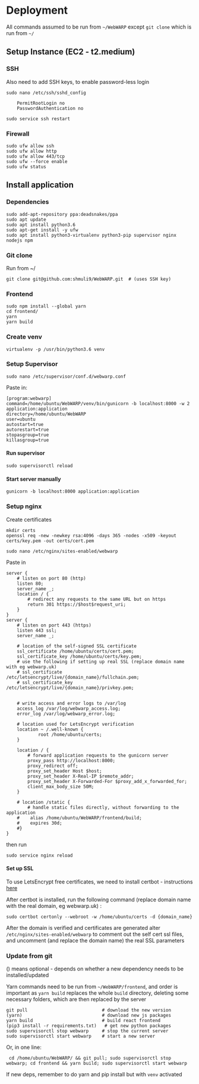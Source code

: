 # Deployment

All commands assumed to be run from `~/WebWARP` except `git clone` which is run from `~/`

## Setup Instance (EC2 - t2.medium)

### SSH

Also need to add SSH keys, to enable password-less login

    sudo nano /etc/ssh/sshd_config

        PermitRootLogin no
        PasswordAuthentication no

    sudo service ssh restart

### Firewall

    sudo ufw allow ssh
    sudo ufw allow http
    sudo ufw allow 443/tcp
    sudo ufw --force enable
    sudo ufw status

## Install application

### Dependencies

    sudo add-apt-repository ppa:deadsnakes/ppa
    sudo apt update
    sudo apt install python3.6
    sudo apt-get install -y ufw
    sudo apt install python3-virtualenv python3-pip supervisor nginx nodejs npm


### Git clone
Run from ~/

    git clone git@github.com:shmuli9/WebWARP.git  # (uses SSH key)

### Frontend

    sudo npm install --global yarn
    cd frontend/
    yarn
    yarn build

### Create venv

    virtualenv -p /usr/bin/python3.6 venv  

### Setup Supervisor

    sudo nano /etc/supervisor/conf.d/webwarp.conf

Paste in:

    [program:webwarp]
    command=/home/ubuntu/WebWARP/venv/bin/gunicorn -b localhost:8000 -w 2 application:application
    directory=/home/ubuntu/WebWARP
    user=ubuntu
    autostart=true
    autorestart=true
    stopasgroup=true
    killasgroup=true

#### Run supervisor
    sudo supervisorctl reload

#### Start server manually
    gunicorn -b localhost:8000 application:application

### Setup nginx

Create certificates

    mkdir certs
    openssl req -new -newkey rsa:4096 -days 365 -nodes -x509 -keyout certs/key.pem -out certs/cert.pem

    sudo nano /etc/nginx/sites-enabled/webwarp

Paste in

    server {
        # listen on port 80 (http)
        listen 80;
        server_name _;
        location / {
            # redirect any requests to the same URL but on https
            return 301 https://$host$request_uri;
        }
    }
    server {
        # listen on port 443 (https)
        listen 443 ssl;
        server_name _;
    
        # location of the self-signed SSL certificate
        ssl_certificate /home/ubuntu/certs/cert.pem;
        ssl_certificate_key /home/ubuntu/certs/key.pem;
        # use the following if setting up real SSL (replace domain name with eg webwarp.uk)
        # ssl_certificate /etc/letsencrypt/live/{domain_name}/fullchain.pem;
        # ssl_certificate_key /etc/letsencrypt/live/{domain_name}/privkey.pem;
        
    
        # write access and error logs to /var/log
        access_log /var/log/webwarp_access.log;
        error_log /var/log/webwarp_error.log;

        # location used for LetsEncrypt verification
        location ~ /.well-known {
                root /home/ubuntu/certs;
        }
    
        location / {
            # forward application requests to the gunicorn server
            proxy_pass http://localhost:8000;
            proxy_redirect off;
            proxy_set_header Host $host;
            proxy_set_header X-Real-IP $remote_addr;
            proxy_set_header X-Forwarded-For $proxy_add_x_forwarded_for;
            client_max_body_size 50M;        
        }
    
        # location /static {
            # handle static files directly, without forwarding to the application
        #    alias /home/ubuntu/WebWARP/frontend/build;
        #    expires 30d;
        #}
    }

then run

    sudo service nginx reload

#### Set up SSL

To use LetsEncrypt free certificates, we need to install certbot - instructions [here](https://certbot.eff.org/lets-encrypt/ubuntubionic-nginx)

After certbot is installed, run the following command (replace domain name with the real domain, eg webwarp.uk) :

    sudo certbot certonly --webroot -w /home/ubuntu/certs -d {domain_name}

After the domain is verified and certificates are generated alter `/etc/nginx/sites-enabled/webwarp` to comment out the self cert ssl files, and uncomment (and replace the domain name) the real SSL parameters

### Update from git

() means optional - depends on whether a new dependency needs to be installed/updated

Yarn commands need to be run from `~/WebWARP/frontend`, and order is important as `yarn build` replaces the whole `build` directory, deleting some necessary folders, which are then replaced by the server

    git pull                            # download the new version
    (yarn)                              # download new js packages
    yarn build                          # build react frontend
    (pip3 install -r requirements.txt)   # get new python packages
    sudo supervisorctl stop webwarp     # stop the current server
    sudo supervisorctl start webwarp    # start a new server

Or, in one line:

     cd /home/ubuntu/WebWARP/ && git pull; sudo supervisorctl stop webwarp; cd frontend && yarn build; sudo supervisorctl start webwarp

If new deps, remember to do yarn and pip install but with `venv` activated